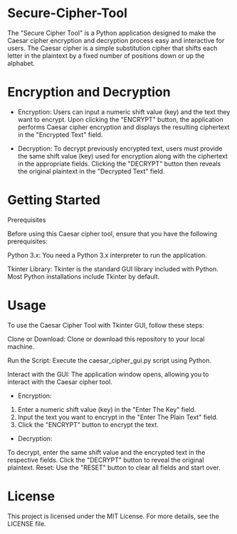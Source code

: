 # Secure-Cipher-Tool

The "Secure Cipher Tool" is a Python application designed to make the Caesar cipher encryption and decryption process easy and interactive for users. The Caesar cipher is a simple substitution cipher that shifts each letter in the plaintext by a fixed number of positions down or up the alphabet. 

# Encryption and Decryption

- Encryption:
Users can input a numeric shift value (key) and the text they want to encrypt. Upon clicking the "ENCRYPT" button, the application performs Caesar cipher encryption and displays the resulting ciphertext in the "Encrypted Text" field.

- Decryption:
To decrypt previously encrypted text, users must provide the same shift value (key) used for encryption along with the ciphertext in the appropriate fields. Clicking the "DECRYPT" button then reveals the original plaintext in the "Decrypted Text" field.

# Getting Started

Prerequisites

Before using this Caesar cipher tool, ensure that you have the following prerequisites:

Python 3.x: You need a Python 3.x interpreter to run the application.

Tkinter Library: Tkinter is the standard GUI library included with Python. Most Python installations include Tkinter by default.

# Usage

To use the Caesar Cipher Tool with Tkinter GUI, follow these steps:

Clone or Download: Clone or download this repository to your local machine.

Run the Script: Execute the caesar_cipher_gui.py script using Python.

Interact with the GUI: The application window opens, allowing you to interact with the Caesar cipher tool.

- Encryption:

1. Enter a numeric shift value (key) in the "Enter The Key" field.
2. Input the text you want to encrypt in the "Enter The Plain Text" field.
3. Click the "ENCRYPT" button to encrypt the text.

- Decryption:

To decrypt, enter the same shift value and the encrypted text in the respective fields.
Click the "DECRYPT" button to reveal the original plaintext.
Reset: Use the "RESET" button to clear all fields and start over.


# License

This project is licensed under the MIT License. For more details, see the LICENSE file.






